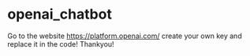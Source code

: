 # openai_chatbot
Go to the website https://platform.openai.com/ create your own key and replace it in the code! 
Thankyou!
